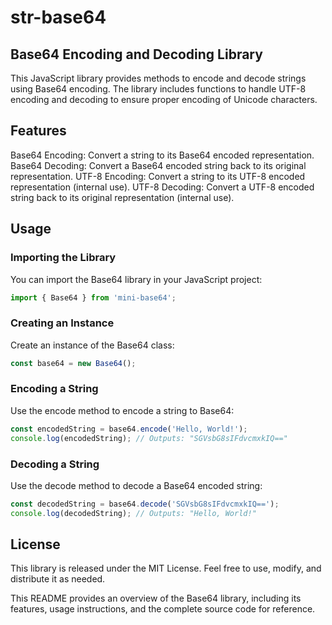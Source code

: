 # str-base64
## Base64 Encoding and Decoding Library
This JavaScript library provides methods to encode and decode strings using Base64 encoding. The library includes functions to handle UTF-8 encoding and decoding to ensure proper encoding of Unicode characters.

## Features
Base64 Encoding: Convert a string to its Base64 encoded representation.
Base64 Decoding: Convert a Base64 encoded string back to its original representation.
UTF-8 Encoding: Convert a string to its UTF-8 encoded representation (internal use).
UTF-8 Decoding: Convert a UTF-8 encoded string back to its original representation (internal use).
## Usage
### Importing the Library
You can import the Base64 library in your JavaScript project:

```js
import { Base64 } from 'mini-base64';
```
### Creating an Instance
Create an instance of the Base64 class:

```js
const base64 = new Base64();
```
### Encoding a String
Use the encode method to encode a string to Base64:

```js
const encodedString = base64.encode('Hello, World!');
console.log(encodedString); // Outputs: "SGVsbG8sIFdvcmxkIQ=="
```
### Decoding a String
Use the decode method to decode a Base64 encoded string:

```js
const decodedString = base64.decode('SGVsbG8sIFdvcmxkIQ==');
console.log(decodedString); // Outputs: "Hello, World!"
``` 
## License
This library is released under the MIT License. Feel free to use, modify, and distribute it as needed.

This README provides an overview of the Base64 library, including its features, usage instructions, and the complete source code for reference.